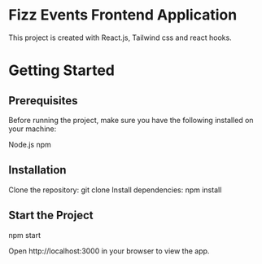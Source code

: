 # Fizz Events Frontend Application

This project is created with React.js, Tailwind css and react hooks.

# Getting Started

## Prerequisites

Before running the project, make sure you have the following installed on your machine:

Node.js
npm 

## Installation

Clone the repository:
git clone 
Install dependencies:
npm install



## Start the Project
npm start

Open http://localhost:3000 in your browser to view the app.
